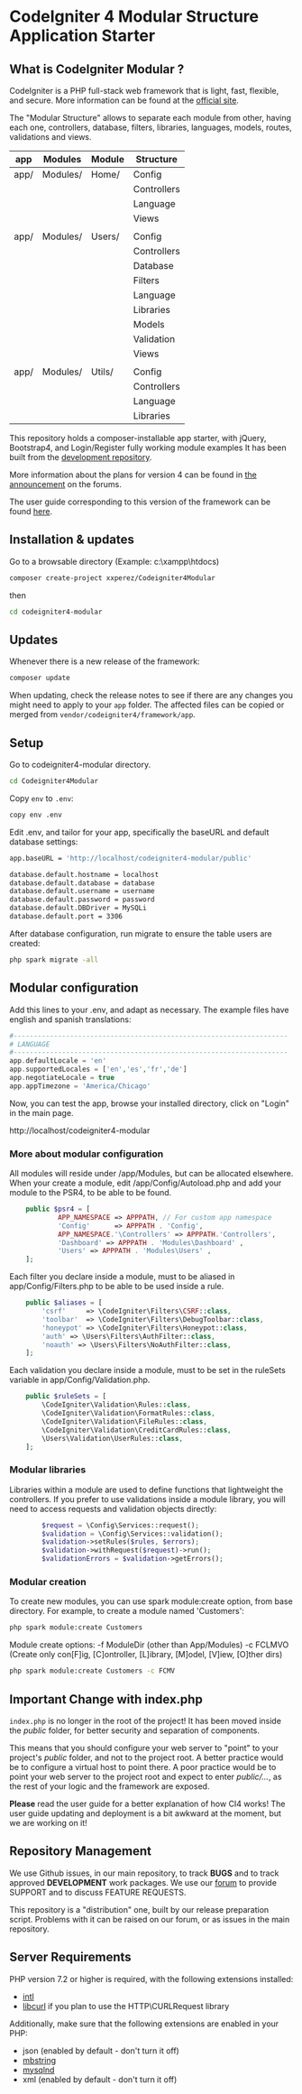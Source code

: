 # CodeIgniter 4 Modular Structure Application Starter

## What is CodeIgniter Modular ?

CodeIgniter is a PHP full-stack web framework that is light, fast, flexible, and secure. 
More information can be found at the [official site](http://codeigniter.com).

The "Modular Structure" allows to separate each module from other, having each one, controllers, database, filters, libraries, languages, models, routes, validations and views.   

| app | Modules | Module | Structure |
| --- | ------- | ------ | --------- | 
| app/ | Modules/ | Home/ | Config | 
|  |  |  | Controllers | 
|  |  |  | Language | 
|  |  |  | Views | 
|  |  |  |  | 
| app/ | Modules/ | Users/ | Config | 
|  |  |  | Controllers | 
|  |  |  | Database | 
|  |  |  | Filters | 
|  |  |  | Language | 
|  |  |  | Libraries | 
|  |  |  | Models | 
|  |  |  | Validation | 
|  |  |  | Views | 
|  |  |  |  | 
| app/ | Modules/ | Utils/ | Config | 
|  |  |  | Controllers | 
|  |  |  | Language | 
|  |  |  | Libraries | 

This repository holds a composer-installable app starter, with jQuery, Bootstrap4, and Login/Register fully working module examples
It has been built from the 
[development repository](https://github.com/codeigniter4/CodeIgniter4).

More information about the plans for version 4 can be found in [the announcement](http://forum.codeigniter.com/thread-62615.html) on the forums.

The user guide corresponding to this version of the framework can be found
[here](https://codeigniter4.github.io/userguide/). 

## Installation & updates

Go to a browsable directory (Example: c:\xampp\htdocs)

```sh
composer create-project xxperez/Codeigniter4Modular
```
then 
```sh
cd codeigniter4-modular
``` 

## Updates 
Whenever there is a new release of the framework:
```sh
composer update
``` 

When updating, check the release notes to see if there are any changes you might need to apply
to your `app` folder. The affected files can be copied or merged from
`vendor/codeigniter4/framework/app`.

## Setup

Go to codeigniter4-modular directory.
```sh
cd Codeigniter4Modular
``` 

Copy `env` to `.env`: 
```sh
copy env .env
``` 

Edit .env, and tailor for your app, specifically the baseURL
and default database settings:
```sh
app.baseURL = 'http://localhost/codeigniter4-modular/public'

database.default.hostname = localhost
database.default.database = database
database.default.username = username
database.default.password = password
database.default.DBDriver = MySQLi
database.default.port = 3306
```

After database configuration, run migrate to ensure the table users are created:
```sh
php spark migrate -all
```

## Modular configuration
Add this lines to your .env, and adapt as necessary. The example files have english and spanish translations:

```php
#--------------------------------------------------------------------
# LANGUAGE
#--------------------------------------------------------------------
app.defaultLocale = 'en'
app.supportedLocales = ['en','es','fr','de']
app.negotiateLocale = true
app.appTimezone = 'America/Chicago'
```

Now, you can test the app, browse your installed directory, click on "Login" in the main page. 

http://localhost/codeigniter4-modular


### More about modular configuration
All modules will reside under /app/Modules, but can be allocated elsewhere. 
When your create a module, edit /app/Config/Autoload.php and add your module to the PSR4, to be able to be found.
```php
	public $psr4 = [
            APP_NAMESPACE => APPPATH, // For custom app namespace
            'Config'      => APPPATH . 'Config',
            APP_NAMESPACE.'\Controllers' => APPPATH.'Controllers',
            'Dashboard' => APPPATH . 'Modules\Dashboard' ,
            'Users' => APPPATH . 'Modules\Users' ,
	];
```

Each filter you declare inside a module, must to be aliased in app/Config/Filters.php to be able to be used inside a rule.
```php
	public $aliases = [
		'csrf'     => \CodeIgniter\Filters\CSRF::class,
		'toolbar'  => \CodeIgniter\Filters\DebugToolbar::class,
		'honeypot' => \CodeIgniter\Filters\Honeypot::class,
		'auth' => \Users\Filters\AuthFilter::class,
		'noauth' => \Users\Filters\NoAuthFilter::class,
	];
```
Each validation you declare inside a module, must to be set in the ruleSets variable in app/Config/Validation.php.
```php
	public $ruleSets = [
		\CodeIgniter\Validation\Rules::class,
		\CodeIgniter\Validation\FormatRules::class,
		\CodeIgniter\Validation\FileRules::class,
		\CodeIgniter\Validation\CreditCardRules::class,
		\Users\Validation\UserRules::class,
	];
```

### Modular libraries
Libraries within a module are used to define functions that lightweight the controllers.
If you prefer to use validations inside a module library, you will need to access requests and validation objects directly:
```php
        $request = \Config\Services::request();
        $validation = \Config\Services::validation();
        $validation->setRules($rules, $errors);
        $validation->withRequest($request)->run();
        $validationErrors = $validation->getErrors();
```

### Modular creation
To create new modules, you can use spark module:create option, from base directory.
For example, to create a module named 'Customers':
```sh
php spark module:create Customers
``` 

Module create options:
-f ModuleDir (other than App/Modules)
-c FCLMVO    (Create only con[F]ig, [C]ontroller, [L]ibrary, [M]odel, [V]iew, [O]ther dirs)

```sh
php spark module:create Customers -c FCMV
``` 

## Important Change with index.php

`index.php` is no longer in the root of the project! It has been moved inside the *public* folder,
for better security and separation of components.

This means that you should configure your web server to "point" to your project's *public* folder, and
not to the project root. A better practice would be to configure a virtual host to point there. A poor practice would be to point your web server to the project root and expect to enter *public/...*, as the rest of your logic and the
framework are exposed.

**Please** read the user guide for a better explanation of how CI4 works!
The user guide updating and deployment is a bit awkward at the moment, but we are working on it!

## Repository Management

We use Github issues, in our main repository, to track **BUGS** and to track approved **DEVELOPMENT** work packages.
We use our [forum](http://forum.codeigniter.com) to provide SUPPORT and to discuss
FEATURE REQUESTS.

This repository is a "distribution" one, built by our release preparation script. 
Problems with it can be raised on our forum, or as issues in the main repository.

## Server Requirements

PHP version 7.2 or higher is required, with the following extensions installed: 

- [intl](http://php.net/manual/en/intl.requirements.php)
- [libcurl](http://php.net/manual/en/curl.requirements.php) if you plan to use the HTTP\CURLRequest library

Additionally, make sure that the following extensions are enabled in your PHP:

- json (enabled by default - don't turn it off)
- [mbstring](http://php.net/manual/en/mbstring.installation.php)
- [mysqlnd](http://php.net/manual/en/mysqlnd.install.php)
- xml (enabled by default - don't turn it off)


